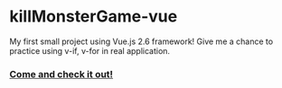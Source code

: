 # killMonsterGame-vue
My first small project using Vue.js 2.6 framework! Give me a chance to practice using v-if, v-for in real application.
### [Come and check it out!](https://adoring-pike-e96949.netlify.app/)
